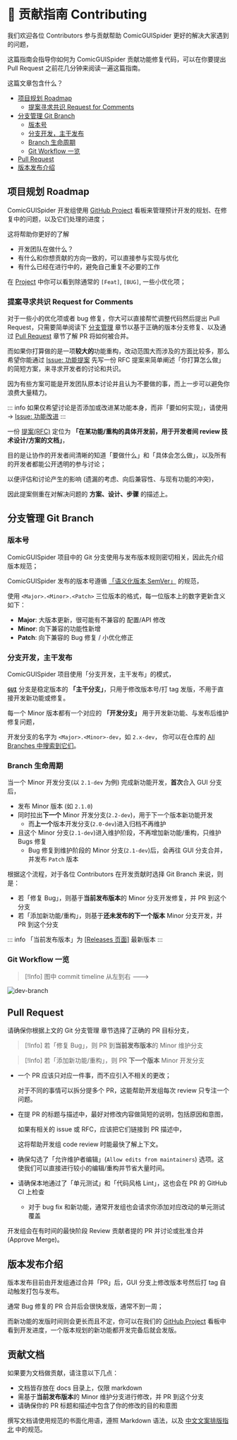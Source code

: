 # 📜 贡献指南 Contributing

我们欢迎各位 Contributors 参与贡献帮助 ComicGUISpider 更好的解决大家遇到的问题，

这篇指南会指导你如何为 ComicGUISpider 贡献功能修复代码，可以在你要提出 Pull Request 之前花几分钟来阅读一遍这篇指南。

这篇文章包含什么？

- [项目规划 Roadmap](#项目规划-roadmap)
  - [提案寻求共识 Request for Comments](#提案寻求共识-request-for-comments)
- [分支管理 Git Branch](#分支管理-git-branch)
  - [版本号](#版本号)
  - [分支开发，主干发布](#分支开发主干发布)
  - [Branch 生命周期](#branch-生命周期)
  - [Git Workflow 一览](#git-workflow-一览)
- [Pull Request](#pull-request)
- [版本发布介绍](#版本发布介绍)

## 项目规划 Roadmap

ComicGUISpider 开发组使用 [GitHub Project](https://github.com/jasoneri/ComicGUISpider/projects) 看板来管理预计开发的规划、在修复中的问题，以及它们处理的进度；

这将帮助你更好的了解
- 开发团队在做什么？
- 有什么和你想贡献的方向一致的，可以直接参与实现与优化
- 有什么已经在进行中的，避免自己重复不必要的工作

在 [Project](https://github.com/jasoneri/ComicGUISpider/projects) 中你可以看到除通常的 `[Feat]`, `[BUG]`, 一些小优化项；

### 提案寻求共识 Request for Comments

对于一些小的优化项或者 bug 修复，你大可以直接帮忙调整代码然后提出 Pull Request，只需要简单阅读下 [分支管理](#分支管理-Git-Branch) 章节以基于正确的版本分支修复、以及通过 [Pull Request](#Pull-Request) 章节了解 PR 将如何被合并。

而如果你打算做的是一项**较大的**功能重构，改动范围大而涉及的方面比较多，那么希望你能通过 [Issue: 功能提案](https://github.com/jasoneri/ComicGUISpider/issues/new?assignees=&labels=RFC&projects=&template=rfc.yml&title=%5BRFC%5D%3A+) 先写一份 RFC 提案来简单阐述「你打算怎么做」的简短方案，来寻求开发者的讨论和共识。

因为有些方案可能是开发团队原本讨论并且认为不要做的事，而上一步可以避免你浪费大量精力。
  
::: info 如果仅希望讨论是否添加或改进某功能本身，而非「要如何实现」，请使用 -> [Issue: 功能改进](https://github.com/jasoneri/ComicGUISpider/issues/new?labels=feature+request&template=feature-request.yml&title=%5BFeature+Request%5D+)
:::

一份 [提案(RFC)](https://github.com/jasoneri/ComicGUISpider/issues?q=is%3Aissue+is%3Aopen+label%3ARFC) 定位为 **「在某功能/重构的具体开发前，用于开发者间 review 技术设计/方案的文档」**，

目的是让协作的开发者间清晰的知道「要做什么」和「具体会怎么做」，以及所有的开发者都能公开透明的参与讨论；

以便评估和讨论产生的影响 (遗漏的考虑、向后兼容性、与现有功能的冲突)，

因此提案侧重在对解决问题的 **方案、设计、步骤** 的描述上。

## 分支管理 Git Branch

### 版本号

ComicGUISpider 项目中的 Git 分支使用与发布版本规则密切相关，因此先介绍版本规范；

ComicGUISpider 发布的版本号遵循 [「语义化版本 SemVer」](https://semver.org/lang/zh-CN/) 的规范，

使用 `<Major>.<Minor>.<Patch>` 三位版本的格式，每一位版本上的数字更新含义如下：

- **Major**: 大版本更新，很可能有不兼容的 配置/API 修改
- **Minor**: 向下兼容的功能性新增
- **Patch**: 向下兼容的 Bug 修复 / 小优化修正

### 分支开发，主干发布

ComicGUISpider 项目使用「分支开发，主干发布」的模式，

[**`GUI`**](https://github.com/jasoneri/ComicGUISpider/commits/GUI) 分支是稳定版本的 **「主干分支」**，只用于修改版本号/打 tag 发版，不用于直接开发新功能或修复。

每一个 Minor 版本都有一个对应的 **「开发分支」** 用于开发新功能、与发布后维护修复问题，

开发分支的名字为 `<Major>.<Minor>-dev`，如 `2.x-dev`， 你可以在仓库的 [All Branches 中搜索到它们](https://github.com/jasoneri/ComicGUISpider/branches/all?query=-dev)。

### Branch 生命周期

当一个 Minor 开发分支(以 `2.1-dev` 为例) 完成新功能开发，**首次**合入 GUI 分支后，
- 发布 Minor 版本 (如 `2.1.0`)
- 同时拉出**下一个** Minor 开发分支(`2.2-dev`)，用于下一个版本新功能开发
  - 而**上一个**版本开发分支(`2.0-dev`)进入归档不再维护
- 且这个 Minor 分支(`2.1-dev`)进入维护阶段，不再增加新功能/重构，只维护 Bugs 修复
  - Bug 修复到维护阶段的 Minor 分支(`2.1-dev`)后，会再往 GUI 分支合并，并发布 `Patch` 版本

根据这个流程，对于各位 Contributors 在开发贡献时选择 Git Branch 来说，则是：
- 若「修复 Bug」，则基于**当前发布版本**的 Minor 分支开发修复，并 PR 到这个分支
- 若「添加新功能/重构」，则基于**还未发布的下一个版本** Minor 分支开发，并 PR 到这个分支

::: info 「当前发布版本」为 [[Releases 页面]](https://github.com/jasoneri/ComicGUISpider/releases) 最新版本
:::

### Git Workflow 一览

> [!Info] 图中 commit timeline 从左到右 --->

![dev-branch](../assets/img/dev/branch.png)

## Pull Request

请确保你根据上文的 Git 分支管理 章节选择了正确的 PR 目标分支，

> [!Info] 若「修复 Bug」，则 PR 到**当前发布版本**的 Minor 维护分支

> [!Info] 若「添加新功能/重构」，则 PR **下一个版本** Minor 开发分支

- 一个 PR 应该只对应一件事，而不应引入不相关的更改；

  对于不同的事情可以拆分提多个 PR，这能帮助开发组每次 review 只专注一个问题。

- 在提 PR 的标题与描述中，最好对修改内容做简短的说明，包括原因和意图，
  
  如果有相关的 issue 或 RFC，应该把它们链接到 PR 描述中，
  
  这将帮助开发组 code review 时能最快了解上下文。

- 确保勾选了「允许维护者编辑」(`Allow edits from maintainers`) 选项。这使我们可以直接进行较小的编辑/重构并节省大量时间。

- 请确保本地通过了「单元测试」和「代码风格 Lint」，这也会在 PR 的 GitHub CI 上检查
  - 对于 bug fix 和新功能，通常开发组也会请求你添加对应改动的单元测试覆盖

开发组会在有时间的最快阶段 Review 贡献者提的 PR 并讨论或批准合并(Approve Merge)。

## 版本发布介绍

版本发布目前由开发组通过合并「PR」后，GUI 分支上修改版本号然后打 tag 自动触发打包与发布。

通常 Bug 修复的 PR 合并后会很快发版，通常不到一周；

而新功能的发版时间则会更长而且不定，你可以在我们的 [GitHub Project](https://github.com/jasoneri/ComicGUISpider/projects?query=is%3Aopen) 看板中看到开发进度，一个版本规划的新功能都开发完备后就会发版。

## 贡献文档

如果要为文档做贡献，请注意以下几点：

- 文档皆存放在 docs 目录上，仅限 markdown
- 需基于**当前发布版本**的 Minor 维护分支进行修改，并 PR 到这个分支
- 请确保你的 PR 标题和描述中包含了你的修改的目的和意图

撰写文档请使用规范的书面化用语，遵照 Markdown 语法，以及 [中文文案排版指北](https://github.com/sparanoid/chinese-copywriting-guidelines) 中的规范。
